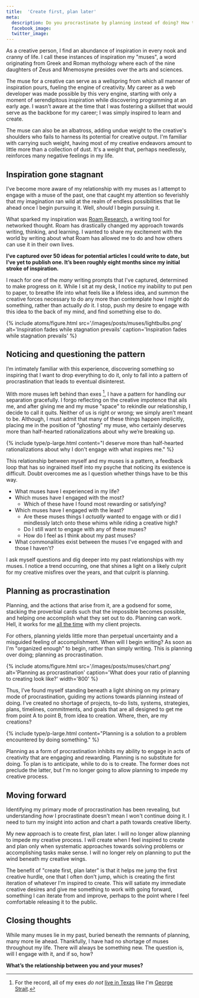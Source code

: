 ```yaml
---
title:  'Create first, plan later'
meta: 
  description: Do you procrastinate by planning instead of doing? How this occurs in my life and how I'm going to overcome it.
  facebook_image: 
  twitter_image: 
---
```


As a creative person, I find an abundance of inspiration in every nook and cranny of life. I call these instances of inspiration my "muses", a word originating from Greek and Roman mythology where each of the nine daughters of Zeus and Mnemosyne presides over the arts and sciences.

The muse for a creative can serve as a wellspring from which all manner of inspiration pours, fueling the engine of creativity. My career as a web developer was made possible by this very engine, starting with only a moment of serendipitous inspiration while discovering programming at an early age. I wasn't aware at the time that I was fostering a skillset that would serve as the backbone for my career; I was simply inspired to learn and create. 

The muse can also be an albatross, adding undue weight to the creative's shoulders who fails to harness its potential for creative output. I'm familiar with carrying such weight, having most of my creative endeavors amount to little more than a collection of dust. It's a weight that, perhaps needlessly, reinforces many negative feelings in my life.



## Inspiration gone stagnant

I’ve become more aware of my relationship with my muses as I attempt to engage with a muse of the past, one that caught my attention so feverishly that my imagination ran wild at the realm of endless possibilities that lie ahead once I begin pursuing it. Well, _should_ I begin pursuing it.

What sparked my inspiration was [Roam Research](https://roamresearch.com/), a writing tool for networked thought. Roam has drastically changed my approach towards writing, thinking, and learning. I wanted to share my excitement with the world by writing about what Roam has allowed me to do and how others can use it in their own lives.

**I’ve captured over 50 ideas for potential articles I could write to date, but I’ve yet to publish one. It’s been roughly eight months since my initial stroke of inspiration.**

I reach for one of the _many_ writing prompts that I've captured, determined to make progress on it. While I sit at my desk, I notice my inability to put pen to paper, to breathe life into what feels like a lifeless idea, and summon the creative forces necessary to do any more than contemplate how I _might_ do something, rather than actually _do_ it. I stop, push my desire to engage with this idea to the back of my mind, and find something else to do.

{% include atoms/figure.html src='/images/posts/muses/lightbulbs.png' alt='Inspiration fades while stagnation prevails' caption='Inspiration fades while stagnation prevails' %}

## Noticing and questioning the pattern

I’m intimately familiar with this experience, discovering something so inspiring that I want to drop everything to do it, only to fall into a pattern of procrastination that leads to eventual disinterest.

With more muses left behind than exes [^2], I have a pattern for handling our separation gracefully. I forgo reflecting on the creative impotence that ails me, and after giving me and my muse "space" to rekindle our relationship, I decide to call it quits. Neither of us is right or wrong; we simply aren’t meant to be. Although, I must admit that many of these things happen implicitly, placing me in the position of “ghosting” my muse, who certainly deserves more than half-hearted rationalizations about why we’re breaking up.

[^2]: For the record, all of my exes *do not* [live in Texas](https://youtu.be/0KCWqnldEag?t=28) like I'm [George Strait](https://www.youtube.com/watch?v=Jk7uXaNuWNE).

{% include type/p-large.html content="I deserve more than half-hearted rationalizations about why I don't engage with what inspires me." %}

This relationship between myself and my muses is a pattern, a feedback loop that has so ingrained itself into my psyche that noticing its existence is difficult. Doubt overcomes me as I question whether things have to be this way.

- What muses have I experienced in my life?
- Which muses have I engaged with the most?
  - Which of these have I found most rewarding or satisfying?
- Which muses have I engaged with the least?
  - Are these muses things I _actually_ wanted to engage with or did I mindlessly latch onto these whims while riding a creative high?
  - Do I still want to engage with any of these muses?
  - How do I feel as I think about my past muses?
- What commonalities exist between the muses I’ve engaged with and those I haven't?

I ask myself questions and dig deeper into my past relationships with my muses. I notice a trend occurring, one that shines a light on a likely culprit for my creative misfires over the years, and that culprit is planning.   

## Planning as procrastination

Planning, and the actions that arise from it, are a godsend for some, stacking the proverbial cards such that the impossible becomes possible, and helping one accomplish what they set out to do. Planning can work. Hell, it works for me <span style="text-decoration: underline">all the time</span> with my client projects.

For others, planning yields little more than perpetual uncertainty and a misguided feeling of accomplishment. When will I begin writing? As soon as I'm "organized enough" to begin, rather than simply writing. This is planning over doing; planning as procrastination. 

{% include atoms/figure.html src='/images/posts/muses/chart.png' alt='Planning as procrastination' caption='What does your ratio of planning to creating look like?' width='800' %}

Thus, I’ve found myself standing beneath a light shining on my primary mode of procrastination, guiding my actions towards planning instead of doing. I’ve created no shortage of projects, to-do lists, systems, strategies, plans, timelines, commitments, and goals that are all designed to get me from point A to point B, from idea to creation. Where, then, are my creations?

<!-- Thus, I’ve found myself standing beneath a light shining on my innermost desire for orderliness, guiding my actions towards planning instead of doing. I’ve created no shortage of projects, to-do lists, systems, strategies, plans, timelines, commitments, and goals that are all designed to get me from point A to point B, from idea to creation. Where, then, are my creations? -->

{% include type/p-large.html content="Planning is a solution to a problem encountered by doing something." %}

Planning as a form of procrastination inhibits my ability to engage in acts of creativity that are engaging and rewarding. Planning is no substitute for doing. To plan is to anticipate, while to do is to create. The former does not preclude the latter, but I'm no longer going to allow planning to impede my creative process.

## Moving forward

<!-- TODO: I want to add a paragraph or two describing *how* I'm going to change my relationships with my muses.
           What are my intentions moving forward? How will I manifest the future I desire? How will I hold myself accountible?
           This will round off my article nicely and make it more powerful. -->

<!-- 
- No more "planning as procrastination" 
- Create first, plan later
  - Write or create in a stream-of-consciousness manner, as I'm feeling inspired
    - This will give me a jumping-off point for the first iteration of whatever I choose to create, which is a step I frequently don't take
      - Once I have something I'm working with, I can try to be diligent about setting aside time to continue working on it and get it to a point where I'm comfortable publishing it

- I will not allow perfectionism to impede my releasing things <- This might be better-suited towards another essay that's more focused on perfectionism. It feels a bit disjointed here
  - I often fall into the trap of things  -->

Identifying my primary mode of procrastination has been revealing, but understanding _how_ I procrastinate doesn't mean I won't continue doing it. I need to turn my insight into action and chart a path towards creative liberty.

My new approach is to create first, plan later. I will no longer allow planning to impede my creative process. I will create when I feel inspired to create and plan only when systematic approaches towards solving problems or accomplishing tasks make sense. I will no longer rely on planning to put the wind beneath my creative wings.

The benefit of "create first, plan later" is that it helps me jump the first creative hurdle, one that I often don't jump, which is creating the first iteration of whatever I'm inspired to create. This will satiate my immediate creative desires and give me something to work with going forward, something I can iterate from and improve, perhaps to the point where I feel comfortable releasing it to the public.

## Closing thoughts

While many muses lie in my past, buried beneath the remnants of planning, many more lie ahead. Thankfully, I have had no shortage of muses throughout my life. There will always be something new. The question is, will I engage with it, and if so, how?

**What’s the relationship between you and your muses?**